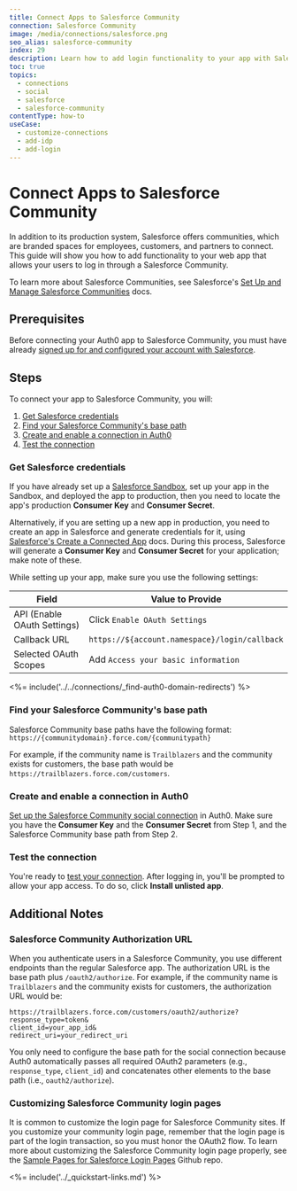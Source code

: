 ```yaml
---
title: Connect Apps to Salesforce Community
connection: Salesforce Community
image: /media/connections/salesforce.png
seo_alias: salesforce-community
index: 29
description: Learn how to add login functionality to your app with Salesforce Community. You will need to generate keys, copy these into your Auth0 settings, and enable the connection.
toc: true
topics:
  - connections
  - social
  - salesforce
  - salesforce-community
contentType: how-to
useCase:
  - customize-connections
  - add-idp
  - add-login
---
```


# Connect Apps to Salesforce Community


In addition to its production system, Salesforce offers communities, which are branded spaces for employees, customers, and partners to connect. This guide will show you how to add functionality to your web app that allows your users to log in through a Salesforce Community.

To learn more about Salesforce Communities, see Salesforce's [Set Up and Manage Salesforce Communities](https://help.salesforce.com/articleView?id=networks_overview.htm&type=5) docs.

## Prerequisites

Before connecting your Auth0 app to Salesforce Community, you must have already [signed up for and configured your account with Salesforce](https://www.salesforce.com/).

## Steps

To connect your app to Salesforce Community, you will:

1. [Get Salesforce credentials](#get-salesforce-credentials)
2. [Find your Salesforce Community's base path](#find-your-salesforce-communitys-base-path)
3. [Create and enable a connection in Auth0](#create-and-enable-a-connection-in-auth0)
4. [Test the connection](#test-the-connection)

### Get Salesforce credentials

If you have already set up a [Salesforce Sandbox](https://help.salesforce.com/articleView?id=deploy_sandboxes_intro.htm&type=5), set up your app in the Sandbox, and deployed the app to production, then you need to locate the app's production **Consumer Key** and **Consumer Secret**.

Alternatively, if you are setting up a new app in production, you need to create an app in Salesforce and generate credentials for it, using [Salesforce's Create a Connected App](https://help.salesforce.com/articleView?id=connected_app_create.htm&type=0) docs. During this process, Salesforce will generate a **Consumer Key** and **Consumer Secret** for your application; make note of these.

While setting up your app, make sure you use the following settings:

| Field | Value to Provide |
| - | - |
| API (Enable OAuth Settings) | Click `Enable OAuth Settings` |
| Callback URL | `https://${account.namespace}/login/callback` |
| Selected OAuth Scopes | Add `Access your basic information` |

<%= include('../../connections/_find-auth0-domain-redirects') %>

### Find your Salesforce Community's base path

Salesforce Community base paths have the following format:
`https://{communitydomain}.force.com/{communitypath}`

For example, if the community name is `Trailblazers` and the community exists for customers, the base path would be `https://trailblazers.force.com/customers`.

### Create and enable a connection in Auth0

[Set up the Salesforce Community social connection](/dashboard/guides/connections/set-up-connections-social) in Auth0. Make sure you have the **Consumer Key** and the **Consumer Secret** from Step 1, and the Salesforce Community base path from Step 2. 

### Test the connection

You're ready to [test your connection](/dashboard/guides/connections/test-connections-social). After logging in, you'll be prompted to allow your app access. To do so, click **Install unlisted app**.

## Additional Notes

### Salesforce Community Authorization URL

When you authenticate users in a Salesforce Community, you use different endpoints than the regular Salesforce app. The authorization URL is the base path plus `/oauth2/authorize`. For example, if the community name is `Trailblazers` and the community exists for customers, the authorization URL would be:

```text
https://trailblazers.force.com/customers/oauth2/authorize?
response_type=token&
client_id=your_app_id&
redirect_uri=your_redirect_uri
```

You only need to configure the base path for the social connection because Auth0 automatically passes all required OAuth2 parameters (e.g., `response_type`, `client_id`) and concatenates other elements to the base path (i.e., `oauth2/authorize`).

### Customizing Salesforce Community login pages

It is common to customize the login page for Salesforce Community sites. If you customize your community login page, remember that the login page is part of the login transaction, so you must honor the OAuth2 flow. To learn more about customizing the Salesforce Community login page properly, see the [Sample Pages for Salesforce Login Pages](https://github.com/salesforceidentity/basic-custom-login) Github repo.

<%= include('../_quickstart-links.md') %>
